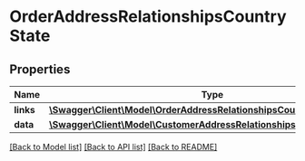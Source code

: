 # OrderAddressRelationshipsCountryState

## Properties
Name | Type | Description | Notes
------------ | ------------- | ------------- | -------------
**links** | [**\Swagger\Client\Model\OrderAddressRelationshipsCountryStateLinks**](OrderAddressRelationshipsCountryStateLinks.md) |  | [optional] 
**data** | [**\Swagger\Client\Model\CustomerAddressRelationshipsCountryStateData**](CustomerAddressRelationshipsCountryStateData.md) |  | [optional] 

[[Back to Model list]](../../README.md#documentation-for-models) [[Back to API list]](../../README.md#documentation-for-api-endpoints) [[Back to README]](../../README.md)

